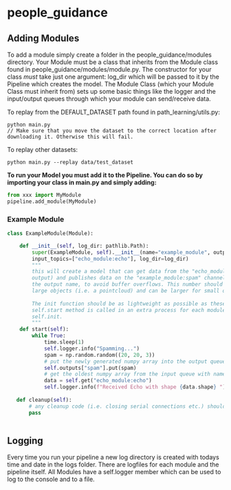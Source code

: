 # people_guidance

## Adding Modules
To add a module simply create a folder in the people_guidance/modules directory. Your Module must be a class that inherits from the Module class found in people_guidance/modules/module.py. The constructor for your class *must* take just one argument: log_dir which will be passed to it by the Pipeline which creates the model. The Module Class (which your Module Class must inherit from) sets up some basic things like the logger and the input/output queues through which your module can send/receive data.

To replay from the DEFAULT_DATASET path found in path_learning/utils.py:
```shell
python main.py
// Make sure that you move the dataset to the correct location after downloading it. Otherwise this will fail.
```
To replay other datasets:
```shell
python main.py --replay data/test_dataset
```

**To run your Model you must add it to the Pipeline. You can do so by importing your class in main.py and simply adding:**
```python
from xxx import MyModule
pipeline.add_module(MyModule)
```

### Example Module
```python
class ExampleModule(Module):

    def __init__(self, log_dir: pathlib.Path):
        super(ExampleModule, self).__init__(name="example_module", outputs=[("spam", 10)], 
        input_topics=["echo_module:echo"], log_dir=log_dir)
        """
        this will create a model that can get data from the "echo_module:echo" (which is the "echo" output from the "echo_module"
        output) and publishes data on the "example_module:spam" channel. The channel size is limited by the integer (10) after 
        the output name, to avoid buffer overflows. This number should be fairly small for streams of 
        large objects (i.e. a pointcloud) and can be larger for small objects (i.e. a single float). All Queues are FiFo.
        
        The init function should be as lightweight as possible as these are run sequentially for all models in the main process. The                   
        self.start method is called in an extra process for each module. Costly initializations should therefore be made in self.start and not in 
        self.init.
        """
    def start(self):
        while True:
            time.sleep(1)
            self.logger.info("Spamming...")
            spam = np.random.random((20, 20, 3))
            # put the newly generated numpy array into the output queue with name "spam".
            self.outputs["spam"].put(spam)
            # get the oldest numpy array from the input queue with name "echo_module:echo"
            data = self.get("echo_module:echo") 
            self.logger.info(f"Received Echo with shape {data.shape} ")
            
   def cleanup(self):
       # any cleanup code (i.e. closing serial connections etc.) should be put here. This function is called even if an exception occurrs.
       pass
       
```

## Logging
Every time you run your pipeline a new log directory is created with todays time and date in the logs folder. There are logfiles for each module and the pipeline itself. All Modules have a self.logger member which can be used to log to the console and to a file. 
